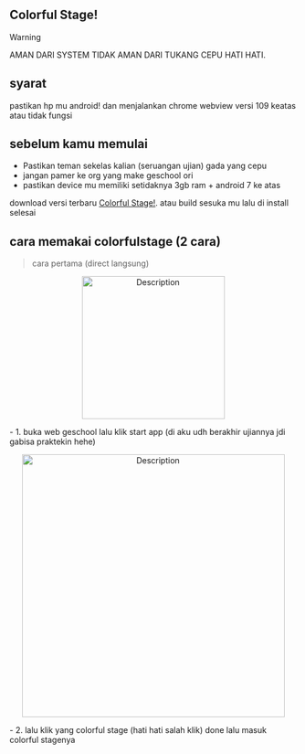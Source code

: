 ## Colorful Stage!
> [!WARNING]
> AMAN DARI SYSTEM TIDAK AMAN DARI TUKANG CEPU HATI HATI.
## syarat
pastikan hp mu android! dan menjalankan chrome webview versi 109 keatas atau tidak fungsi
## sebelum kamu memulai
- Pastikan teman sekelas kalian (seruangan ujian) gada yang cepu
- jangan pamer ke org yang make geschool ori
- pastikan device mu memiliki setidaknya 3gb ram + android 7 ke atas

download versi terbaru [Colorful Stage!](https://github.com/nadchan/colorfulstage/releases). atau build sesuka mu
lalu di install
selesai

## cara memakai colorfulstage (2 cara)
> cara pertama (direct langsung)
<p align="center">
    <img src="https://gmbackend.pages.dev/tryout.png" alt="Description" width="250">
</p>
- 1. buka web geschool lalu klik start app (di aku udh berakhir ujiannya jdi gabisa praktekin hehe)
<p align="center">
    <img src="https://gmbackend.pages.dev/select.png" alt="Description" width="460">
</p>
- 2. lalu klik yang colorful stage (hati hati salah klik)
done lalu masuk colorful stagenya
